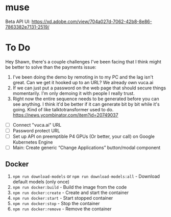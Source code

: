 # muse
Beta API
UI: https://xd.adobe.com/view/704a027d-7062-42b8-8e86-7863382e7131-2519/

# To Do

Hey Shawn, there's a couple challenges I've been facing that I think might be better to solve than the payments issue:
1. I've been doing the demo by remoting in to my PC and the lag isn't great. Can we get it hooked up to an URL? We already own vuca.ai
2. If we can just put a password on the web page that should secure things momentarily. I'm only demoing it with people I really trust.
3. Right now the entire sequence needs to be generated before you can see anything. I think it'd be better if it can generate bit by bit while it's going. Kind of like talktotransformer used to do. https://news.ycombinator.com/item?id=20749037

- [ ] Connect "vuca.ai" URL
- [ ] Password protect URL
- [ ] Set up API on preemptible P4 GPUs (Or better, your call) on Google Kubernetes Engine
- [ ] Main: Create generic “Change Applications” button/modal component

## Docker

1. ```npm run download-models``` or ```npm run download-models:all``` - Download default models (only once)
2. ```npm run docker:build``` - Build the image from the code   
3. ```npm run docker:create``` - Create and start the container 
4. ```npm run docker:start``` - Start stopped container    
5. ```npm run docker:stop``` - Stop the container  
6. ```npm run docker:remove``` - Remove the container  
